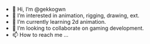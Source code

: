 - 👋 Hi, I’m @gekkogwn
- 👀 I’m interested in animation, rigging, drawing, ext.
- 🌱 I’m currently learning 2d animation.
- 💞️ I’m looking to collaborate on gaming development.
- 📫 How to reach me ...

<!---
gekkogwn/gekkogwn is a ✨ special ✨ repository because its `README.md` (this file) appears on your GitHub profile.
You can click the Preview link to take a look at your changes.
--->
